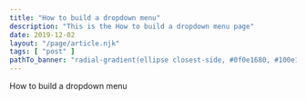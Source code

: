 ```yaml
---
title: "How to build a dropdown menu"
description: "This is the How to build a dropdown menu page"
date: 2019-12-02
layout: "/page/article.njk"
tags: [ "post" ]
pathTo_banner: "radial-gradient(ellipse closest-side, #0f0e1680, #100e17), url(/_assets/media/images/abstract-2.jpg)"
---
```


<!-- Excerpt Start -->
How to build a dropdown menu
<!-- Excerpt End -->
